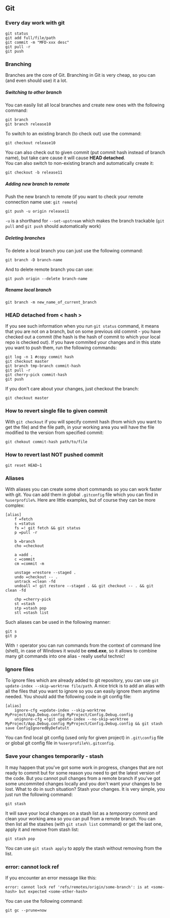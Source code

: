 ## Git

### Every day work with git
```
git status
git add full/file/path
git commit -m "MFD-xxx desc"
git pull -r
git push
```

### Branching
Branches are the core of Git. Branching in Git is very cheap, so you can (and even should use) it a lot.

##### Switching to other branch
You can easily list all local branches and create new ones with the following command:
```
git branch
git branch release10
```
To switch to an existing branch (to check out) use the command:
```
git checkout release10
```
You can also check out to given commit (put commit hash instead of branch name), but take care cause it will cause **HEAD detached**.<br />
You can also switch to non-existing branch and automatically create it:
```
git checkout -b release11
```

##### Adding new branch to remote
Push the new branch to remote (if you want to check your remote connection name use: `git remote`)
```
git push -u origin release11
```
`-u` is a shorthand for `--set-upstream` which makes the branch trackable (`git pull` and `git push` should automatically work)

##### Deleting branches
To delete a local branch you can just use the following command:
```
git branch -D branch-name
```
And to delete remote branch you can use:
```
git push origin --delete branch-name
```

##### Rename local branch
```
git branch -m new_name_of_current_branch
```

### HEAD detached from < hash >
If you see such information when you run `git status` command, it means that you are not on a branch, but on some previous old commit - you have checked out a commit (the hash is the hash of commit to which your local repo is checked out). If you have commited your changes and in this state you want to push them, run the following commands:
```
git log -n 1 #copy commit hash
git checkout master
git branch tmp-branch commit-hash
git pull -r
git cherry-pick commit-hash
git push
```
If you don't care about your changes, just checkout the branch:
```
git checkout master
```

### How to revert single file to given commit
With `git checkout` if you will specify commit hash (from which you want to get the file) and the file path, in your working area you will have the file modified to the version from specified commit:
```
git chekout commit-hash path/to/file
```

### How to revert last NOT pushed commit
```
git reset HEAD~1
```

### Aliases
With aliases you can create some short commands so you can work faster with git. You can add them in global `.gitconfig` file which you can find in `%userprofile%`. Here are little examples, but of course they can be more complex:
```
[alias]
    f =fetch
    s =status
    fs =! git fetch && git status
    p =pull -r
    
    b =branch
    cho =checkout
    
    a =add .
    c =commit
    cm =commit -m
    
    unstage =restore --staged .
    undo =checkout -- .
    untrack =clean -fd
    undoall =! git restore --staged . && git checkout -- . && git clean -fd
    
    chp =cherry-pick
    st =stash
    stp =stash pop
    stl =stash list  
```
Such aliases can be used in the following manner:
```
git s
git p
```
With `!` operator you can run commands from the context of command line (shell), in case of Windows it would be **cmd.exe**, so it allows to combine many git commands into one alias - really useful technic!

### Ignore files
To ignore files which are already added to git repository, you can use `git update-index --skip-worktree file/path`. A nice trick is to add an alias with all the files that you want to ignore so you can easily ignore them anytime needed. You should add the following code in git config file:
```
[alias]
    ignore-cfg =update-index --skip-worktree MyProject/App.Debug.config MyProject/Config.Debug.config 
    unignore-cfg =!git update-index --no-skip-worktree MyProject/App.Debug.config MyProject/Config.Debug.config && git stash save ConfigIgnoredByDefatult
```
You can find local git config (used only for given project) in `.git\config` file or global git config file in `%userprofile%\.gitconfig`.

### Save your changes temporarily - stash
It may happen that you've got some work in progress, changes that are not ready to commit but for some reason you need to get the latest version of the code. But you cannot pull changes from a remote branch if you've got some uncommited changes locally and you don't want your changes to be lost. What to do in such situation? Stash your changes. It is very simple, you just run the following command:
```
git stash
```
It will save your local changes on a stash list as a *temporary* commit and clean your working area so you can pull from a remote branch. You can then list all the stashes (with `git stash list` command) or get the last one, apply it and remove from stash list:
```
git stash pop
```
You can use `git stash apply` to apply the stash without removing from the list.

### error: cannot lock ref
If you encounter an error message like this:
```
error: cannot lock ref 'refs/remotes/origin/some-branch': is at <some-hash> but expected <some-other-hash>
```
You can use the following command:
```
git gc --prune=now
```
